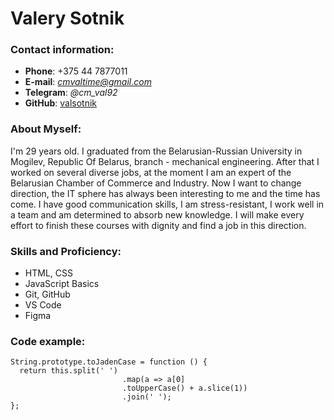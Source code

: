 # Valery Sotnik

### Contact information:

- **Phone**: +375 44 7877011
- **E-mail**: *cmvaltime@gmail.com*
- **Telegram**: _@cm_val92_
- **GitHub**: [valsotnik](https://github.com/valsotnik)

### About Myself:

I'm 29 years old.
I graduated from the Belarusian-Russian University in Mogilev, Republic Of Belarus, branch - mechanical engineering.
After that I worked on several diverse jobs, at the moment I am an expert of the Belarusian Chamber of Commerce and Industry.
Now I want to change direction, the IT sphere has always been interesting to me and the time has come.
I have good communication skills, I am stress-resistant, I work well in a team and am determined to absorb new knowledge.
I will make every effort to finish these courses with dignity and find a job in this direction.

### Skills and Proficiency:

- HTML, CSS
- JavaScript Basics
- Git, GitHub
- VS Code
- Figma

### Code example:

```
String.prototype.toJadenCase = function () {
  return this.split(' ')
						 .map(a => a[0]
						 .toUpperCase() + a.slice(1))
						 .join(' ');
};
```
